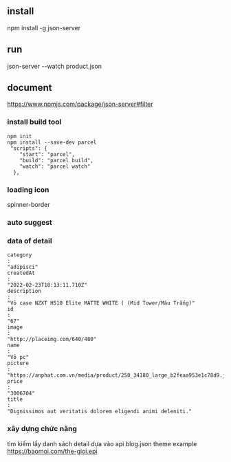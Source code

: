 ## install

npm install -g json-server

## run

json-server --watch product.json

## document

https://www.npmjs.com/package/json-server#filter

### install build tool

```
npm init
npm install --save-dev parcel
 "scripts": {
    "start": "parcel",
    "build": "parcel build",
    "watch": "parcel watch"
  },
```

### loading icon

spinner-border

### auto suggest

### data of detail

```
category
: 
"adipisci"
createdAt
: 
"2022-02-23T18:13:11.710Z"
description
: 
"Vỏ case NZXT H510 Elite MATTE WHITE ( (Mid Tower/Màu Trắng)"
id
: 
"67"
image
: 
"http://placeimg.com/640/480"
name
: 
"Vỏ pc"
picture
: 
"https://anphat.com.vn/media/product/250_34180_large_b2feaa953e1c78d9.jpg"
price
: 
"3006704"
title
: 
"Dignissimos aut veritatis dolorem eligendi animi deleniti."
```

### xây dựng chức năng 
tìm kiếm
lấy danh sách
detail 
dựa vào api blog.json
theme example https://baomoi.com/the-gioi.epi